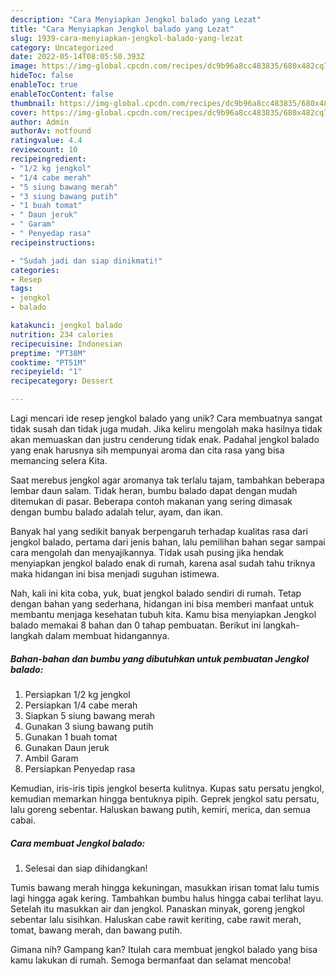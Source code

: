 ```yaml
---
description: "Cara Menyiapkan Jengkol balado yang Lezat"
title: "Cara Menyiapkan Jengkol balado yang Lezat"
slug: 1939-cara-menyiapkan-jengkol-balado-yang-lezat
category: Uncategorized
date: 2022-05-14T08:05:50.393Z
image: https://img-global.cpcdn.com/recipes/dc9b96a8cc483835/680x482cq70/jengkol-balado-foto-resep-utama.jpg
hideToc: false
enableToc: true
enableTocContent: false
thumbnail: https://img-global.cpcdn.com/recipes/dc9b96a8cc483835/680x482cq70/jengkol-balado-foto-resep-utama.jpg
cover: https://img-global.cpcdn.com/recipes/dc9b96a8cc483835/680x482cq70/jengkol-balado-foto-resep-utama.jpg
author: Admin
authorAv: notfound
ratingvalue: 4.4
reviewcount: 10
recipeingredient:
- "1/2 kg jengkol"
- "1/4 cabe merah"
- "5 siung bawang merah"
- "3 siung bawang putih"
- "1 buah tomat"
- " Daun jeruk"
- " Garam"
- " Penyedap rasa"
recipeinstructions:

- "Sudah jadi dan siap dinikmati!"
categories:
- Resep
tags:
- jengkol
- balado

katakunci: jengkol balado 
nutrition: 234 calories
recipecuisine: Indonesian
preptime: "PT38M"
cooktime: "PT51M"
recipeyield: "1"
recipecategory: Dessert

---
```





Lagi mencari ide resep jengkol balado yang unik? Cara membuatnya sangat tidak susah dan tidak juga mudah. Jika keliru mengolah maka hasilnya tidak akan memuaskan dan justru cenderung tidak enak. Padahal jengkol balado yang enak harusnya sih mempunyai aroma dan cita rasa yang bisa memancing selera Kita.





Saat merebus jengkol agar aromanya tak terlalu tajam, tambahkan beberapa lembar daun salam. Tidak heran, bumbu balado dapat dengan mudah ditemukan di pasar. Beberapa contoh makanan yang sering dimasak dengan bumbu balado adalah telur, ayam, dan ikan.

Banyak hal yang sedikit banyak berpengaruh terhadap kualitas rasa dari jengkol balado, pertama dari jenis bahan, lalu pemilihan bahan segar sampai cara mengolah dan menyajikannya. Tidak usah pusing jika hendak menyiapkan jengkol balado enak di rumah, karena asal sudah tahu triknya maka hidangan ini bisa menjadi suguhan istimewa.






Nah, kali ini kita coba, yuk, buat jengkol balado sendiri di rumah. Tetap dengan bahan yang sederhana, hidangan ini bisa memberi manfaat untuk membantu menjaga kesehatan tubuh kita. Kamu bisa menyiapkan Jengkol balado memakai 8 bahan dan 0 tahap pembuatan. Berikut ini langkah-langkah dalam membuat hidangannya.

<!--inarticleads1-->

##### Bahan-bahan dan bumbu yang dibutuhkan untuk pembuatan Jengkol balado:

1. Persiapkan 1/2 kg jengkol
1. Persiapkan 1/4 cabe merah
1. Siapkan 5 siung bawang merah
1. Gunakan 3 siung bawang putih
1. Gunakan 1 buah tomat
1. Gunakan  Daun jeruk
1. Ambil  Garam
1. Persiapkan  Penyedap rasa


Kemudian, iris-iris tipis jengkol beserta kulitnya. Kupas satu persatu jengkol, kemudian memarkan hingga bentuknya pipih. Geprek jengkol satu persatu, lalu goreng sebentar. Haluskan bawang putih, kemiri, merica, dan semua cabai. 

<!--inarticleads2-->

##### Cara membuat Jengkol balado:


1. Selesai dan siap dihidangkan!

Tumis bawang merah hingga kekuningan, masukkan irisan tomat lalu tumis lagi hingga agak kering. Tambahkan bumbu halus hingga cabai terlihat layu. Setelah itu masukkan air dan jengkol. Panaskan minyak, goreng jengkol sebentar lalu sisihkan. Haluskan cabe rawit keriting, cabe rawit merah, tomat, bawang merah, dan bawang putih. 

Gimana nih? Gampang kan? Itulah cara membuat jengkol balado yang bisa kamu lakukan di rumah. Semoga bermanfaat dan selamat mencoba!
